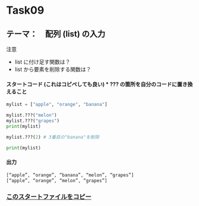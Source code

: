 # Task09

## テーマ：　配列 (list) の入力

注意

- list に付け足す関数は？
- list から要素を削除する関数は？

#### スタートコード (これはコピペしても良い) \* **???** の箇所を自分のコードに置き換えること

```python
mylist = ["apple", "orange", "banana"]

mylist.???("melon")
mylist.???("grapes")
print(mylist)

mylist.???(2) # 3番目の"banana"を削除

print(mylist)

```

#### 出力

```python
[“apple”, “orange”, “banana”, “melon”, “grapes”]
[“apple”, “orange”, “melon”, “grapes”]
```

### [このスタートファイルをコピー](https://github.com/Seigakuin/todays_task/blob/master/task_templates/task09.py)
